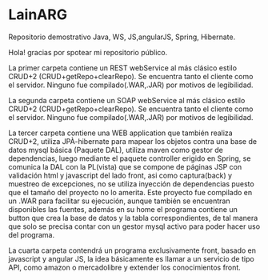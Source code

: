 # LainARG
Repositorio demostrativo Java, WS, JS,angularJS, Spring, Hibernate.

Hola! gracias por spotear mi repositorio público. 

La primer carpeta contiene un REST webService al más clásico estilo CRUD+2 (CRUD+getRepo+clearRepo). Se encuentra tanto el cliente como el servidor. Ninguno fue compilado(.WAR,.JAR) por motivos de legibilidad. 

La segunda carpeta contiene un SOAP webService al más clásico estilo CRUD+2 (CRUD+getRepo+clearRepo). Se encuentra tanto el cliente como el servidor. Ninguno fue compilado(.WAR,.JAR) por motivos de legibilidad. 

La tercer carpeta contiene una WEB application que también realiza CRUD+2, utiliza JPÀ-hibernate para mapear los objetos contra una base de datos mysql básica (Paquete DAL), utiliza maven como gestor de dependencias, luego mediante el paquete controller erigido en Spring, se comunica la DAL con la PL(vista) que se compone de páginas JSP con validación html y javascript del lado front, asi como captura(back) y muestreo de excepciones, no se utiliza inyección de dependencias puesto que el tamaño del proyecto no lo amerita. Este proyecto fue compilado en un .WAR para facilitar su ejecución, aunque también se encuentran disponibles las fuentes, además en su home el programa contiene un button que crea la base de datos y la tabla correspondientes, de tal manera
que solo se precisa contar con un gestor mysql activo para poder hacer uso del programa.     

La cuarta carpeta contendrá un programa exclusivamente front, basado en javascript y angular JS, la idea básicamente es
llamar a un servicio de tipo API, como amazon o mercadolibre y extender los conocimientos front. 
